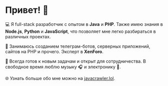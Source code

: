 # Привет! 👋

💻 Я full-stack разработчик с опытом в **Java** и **PHP**. Также имею знания в **Node.js**, **Python** и **JavaScript**, что позволяет мне легко разбираться в различных проектах.

🚀 Занимаюсь созданием телеграм-ботов, серверных приложений, сайтов на PHP и прочего. Эксперт в **XenForo**.

🎯 Всегда готов к новым задачам и открыт для сотрудничества. В свободное время люблю музыку 🎧 и электронику 🔧.

🌐 Узнать больше обо мне можно на [javacrawler.lol](https://javacrawler.lol).
